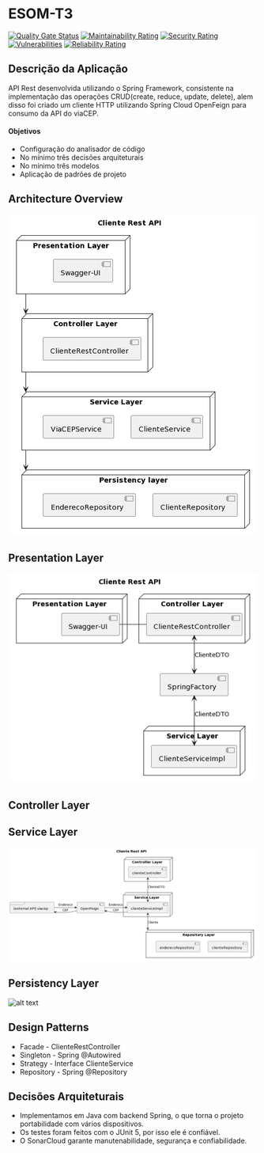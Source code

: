 # ESOM-T3
[![Quality Gate Status](https://sonarcloud.io/api/project_badges/measure?project=Jean-Lucca_PUCRS-ESOM-T3&metric=alert_status)](https://sonarcloud.io/summary/new_code?id=Jean-Lucca_PUCRS-ESOM-T3)
[![Maintainability Rating](https://sonarcloud.io/api/project_badges/measure?project=Jean-Lucca_PUCRS-ESOM-T3&metric=sqale_rating)](https://sonarcloud.io/summary/new_code?id=Jean-Lucca_PUCRS-ESOM-T3)
[![Security Rating](https://sonarcloud.io/api/project_badges/measure?project=Jean-Lucca_PUCRS-ESOM-T3&metric=security_rating)](https://sonarcloud.io/summary/new_code?id=Jean-Lucca_PUCRS-ESOM-T3)
[![Vulnerabilities](https://sonarcloud.io/api/project_badges/measure?project=Jean-Lucca_PUCRS-ESOM-T3&metric=vulnerabilities)](https://sonarcloud.io/summary/new_code?id=Jean-Lucca_PUCRS-ESOM-T3)
[![Reliability Rating](https://sonarcloud.io/api/project_badges/measure?project=Jean-Lucca_PUCRS-ESOM-T3&metric=reliability_rating)](https://sonarcloud.io/summary/new_code?id=Jean-Lucca_PUCRS-ESOM-T3)

## Descrição da Aplicação
API Rest desenvolvida utilizando o Spring Framework, consistente na implementação das operações CRUD(create, reduce, update, delete), alem disso foi criado um cliente HTTP utilizando Spring Cloud OpenFeign para consumo da API do viaCEP.
#### Objetivos
- Configuração do analisador de código
- No mínimo três decisões arquiteturais
- No mínimo três modelos
- Aplicação de padrões de projeto
## Architecture Overview
![alt text](https://github.com/Jean-Lucca/PUCRS-ESOM-T3/blob/main/models/overview.png)
## Presentation Layer
![alt text](https://github.com/Jean-Lucca/PUCRS-ESOM-T3/blob/main/models/presentation-layer-fixed.png)
## Controller Layer

## Service Layer
![alt text](https://github.com/Jean-Lucca/PUCRS-ESOM-T3/blob/main/models/service-layer.png)

## Persistency Layer
![alt text](https://github.com/Jean-Lucca/PUCRS-ESOM-T3/blob/main/models/Persist%C3%AAncia.png)

## Design Patterns
- Facade - ClienteRestController
- Singleton - Spring @Autowired
- Strategy - Interface ClienteService
- Repository - Spring @Repository
## Decisões Arquiteturais
- Implementamos em Java com backend Spring, o que torna o projeto portabilidade com vários dispositivos.
- Os testes foram feitos com o JUnit 5, por isso ele é confiável.
- O SonarCloud garante manutenabilidade, segurança e confiabilidade.
